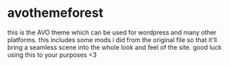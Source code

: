 # avothemeforest
 this is the AVO theme which can be used for wordpress and many other platforms. this includes some mods i did from the original file so that it'll bring a seamless scene into the whole look and feel of the site. good luck using this to your purposes <3
